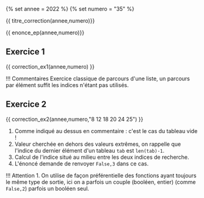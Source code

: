 {% set annee = 2022 %}
{% set numero = "35" %}


{{ titre_correction(annee,numero)}}

{{ enonce_ep(annee,numero)}}
 

## Exercice 1

{{ correction_ex1(annee,numero) }}

!!! Commentaires
    Exercice classique de parcours d'une liste, un parcours par élément suffit les indices n'étant pas utilisés.

## Exercice 2 
 

{{ correction_ex2(annee,numero,"8 12 18 20 24 25") }}

1. Comme indiqué au dessus en commentaire : c'est le cas du tableau vide !
2. Valeur cherchée en dehors des valeurs extrêmes, on rappelle que l'indice du dernier élément d'un tableau `tab` est `len(tab)-1`.
3. Calcul de l'indice situé au milieu entre les deux indices de recherche.
4. L'énoncé demande de renvoyer `False,3` dans ce cas.

!!! Attention
    1. On utilise de façon préférentielle des fonctions ayant toujours le même type de sortie, ici on a parfois  un couple (booléen, entier) (comme `False,2`)  parfois un booléen seul.